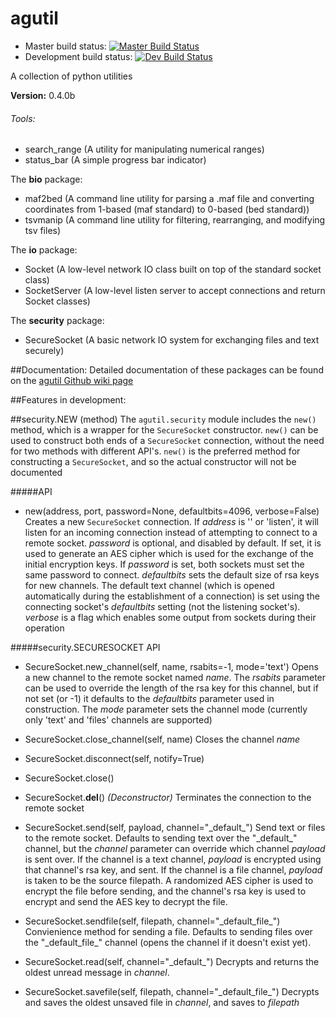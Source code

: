 # agutil
* Master build status: [![Master Build Status](https://travis-ci.org/agraubert/agutil.svg?branch=master)](https://travis-ci.org/agraubert/agutil)
* Development build status: [![Dev Build Status](https://travis-ci.org/agraubert/agutil.svg?branch=dev)](https://travis-ci.org/agraubert/agutil)

A collection of python utilities

__Version:__ 0.4.0b

###### Tools:
* search_range (A utility for manipulating numerical ranges)
* status_bar (A simple progress bar indicator)


The __bio__ package:
* maf2bed (A command line utility for parsing a .maf file and converting coordinates from 1-based (maf standard) to 0-based (bed standard))
* tsvmanip (A command line utility for filtering, rearranging, and modifying tsv files)

The __io__ package:
* Socket (A low-level network IO class built on top of the standard socket class)
* SocketServer (A low-level listen server to accept connections and return Socket classes)

The __security__ package:
* SecureSocket (A basic network IO system for exchanging files and text securely)

##Documentation:
Detailed documentation of these packages can be found on the [agutil Github wiki page](https://github.com/agraubert/agutil/wiki)

##Features in development:

##security.NEW (method)
The `agutil.security` module includes the `new()` method, which is a wrapper for the `SecureSocket` constructor.
`new()` can be used to construct both ends of a `SecureSocket` connection, without the need for two methods with different API's.
`new()` is the preferred method for constructing a `SecureSocket`, and so the actual constructor will not be documented

#####API
* new(address, port, password=None, defaultbits=4096, verbose=False)
  Creates a new `SecureSocket` connection.  If _address_ is '' or 'listen', it will listen for an incoming connection instead of attempting to connect to a remote socket.  _password_ is optional, and disabled by default.  If set, it is used to generate an AES cipher which is used for the exchange of the initial encryption keys.  If _password_ is set, both sockets must set the same password to connect.  _defaultbits_ sets the default size of rsa keys for new channels.  The default text channel (which is opened automatically during the establishment of a connection) is set using the connecting socket's _defaultbits_ setting (not the listening socket's).  _verbose_ is a flag which enables some output from sockets during their operation

#####security.SECURESOCKET API
* SecureSocket.new\_channel(self, name, rsabits=-1, mode='text')
  Opens a new channel to the remote socket named _name_.  The _rsabits_ parameter can be used to override the length of the rsa key for this channel, but if not set (or -1) it defaults to the _defaultbits_ parameter used in construction.  The _mode_ parameter sets the channel mode (currently only 'text' and 'files' channels are supported)

* SecureSocket.close\_channel(self, name)
  Closes the channel _name_

* SecureSocket.disconnect(self, notify=True)
* SecureSocket.close()
* SecureSocket.__del__() _(Deconstructor)_
  Terminates the connection to the remote socket

* SecureSocket.send(self, payload, channel="\_default\_")
  Send text or files to the remote socket.  Defaults to sending text over the "\_default\_" channel, but the _channel_ parameter can override which channel _payload_ is sent over.  If the channel is a text channel, _payload_ is encrypted using that channel's rsa key, and sent.  If the channel is a file channel, _payload_ is taken to be the source filepath.  A randomized AES cipher is used to encrypt the file before sending, and the channel's rsa key is used to encrypt and send the AES key to decrypt the file.

* SecureSocket.sendfile(self, filepath, channel="\_default\_file\_")
  Convienience method for sending a file.  Defaults to sending files over the "\_default\_file\_" channel (opens the channel if it doesn't exist yet).

* SecureSocket.read(self, channel="\_default\_")
  Decrypts and returns the oldest unread message in _channel_.

* SecureSocket.savefile(self, filepath, channel="\_default\_file\_")
  Decrypts and saves the oldest unsaved file in _channel_, and saves to _filepath_
